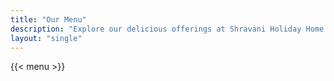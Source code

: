 ```yaml
---
title: "Our Menu"
description: "Explore our delicious offerings at Shravani Holiday Home."
layout: "single"
---
```


{{< menu >}}
